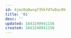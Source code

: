 ```yaml
---
id: 4jmz8q9wsqf35kfd7w0ac0k
title: '01'
desc: ''
updated: 1643240941156
created: 1643240941156
---
```



